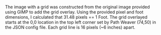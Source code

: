 The image with a grid was constructed from the original image provided using GIMP to add the grid overlay.
Using the provided pixel and foot dimensions, I calculated that 31.48 pixels == 1 Foot.
The grid overlayed starts at the 0,0 location in the top left corner set by Path Weaver (74,50) in the JSON config file.
Each grid line is 16 pixels (~6 inches) apart.
